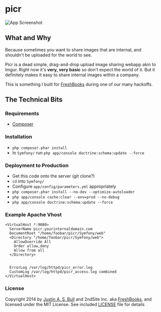 picr
====

![App Screenshot](http://i.imgur.com/LsVPJWi.png)

What and Why
------------

Because sometimes you want to share images that are internal, and shouldn't be uploaded for the world to see.

Picr is a dead simple, drag-and-drop upload image sharing webapp akin to Imgur. Right now it's __very, very basic__ so don't expect the world of it. But it definitely makes it easy to share internal images within a company.

This is something I built for [FreshBooks](https://www.freshbooks.com/) during one of our many hackoffs.

The Technical Bits
------------------

### Requirements ###
- [Composer](https://getcomposer.org)

### Installation ###
- `php composer.phar install`
- In `Symfony/` run `php app/console doctrine:schema:update --force`

### Deployment to Production ###
- Get this code onto the server (git clone?)
- `cd` into `Symfony/`
- Configure `app/config/parameters.yml` appropriately
- `php composer.phar install --no-dev --optimize-autoloader`
- `php app/console cache:clear --env=prod --no-debug`
- `php app/console doctrine:schema:update --force`

### Example Apache Vhost ###

```
<VirtualHost *:9080>
  ServerName picr.yourinternaldomain.com
  DocumentRoot "/home/foobar/picr/Symfony/web"
  <Directory "/home/foobar/picr/Symfony/web">
    AllowOverride All
    Order allow,deny
    Allow from all
  </Directory>


  ErrorLog /var/log/httpd/picr_error.log
  CustomLog /var/log/httpd/picr_access.log combined
</VirtualHost>
```

### License ###

Copyright 2014 by [Justin A. S. Bull](https://www.justinbull.ca) and 2ndSite Inc. aka [FreshBooks](https://www.freshbooks.com), and licensed under the MIT License. See included
[LICENSE](LICENSE) file for details
